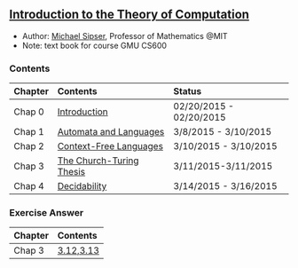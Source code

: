 ## [Introduction to the Theory of Computation](http://www.amazon.com/Introduction-Theory-Computation-Michael-Sipser/dp/0534950973)

- Author: [Michael Sipser](http://www-math.mit.edu/~sipser/), Professor of Mathematics @MIT
- Note: text book for course GMU CS600

### Contents
|Chapter | Contents| Status|
|:----|:----|:----|
|Chap 0| [Introduction](file/chap0.md)| 02/20/2015 - 02/20/2015|
|Chap 1| [Automata and Languages](file/chap1.md)| 3/8/2015 - 3/10/2015|
|Chap 2| [Context-Free Languages](file/chap2.md)| 3/10/2015 - 3/10/2015 |
|Chap 3| [The Church-Turing Thesis](file/chap3.md)| 3/11/2015-3/11/2015|
|Chap 4| [Decidability](file/chap4.md)| 3/14/2015 - 3/16/2015 |

### Exercise Answer
|Chapter | Contents|
|:----|:----|
|Chap 3| [3.12,3.13](http://www.cs.ucf.edu/courses/cot4210/fall04/answers/hw6sol.pdf)|
